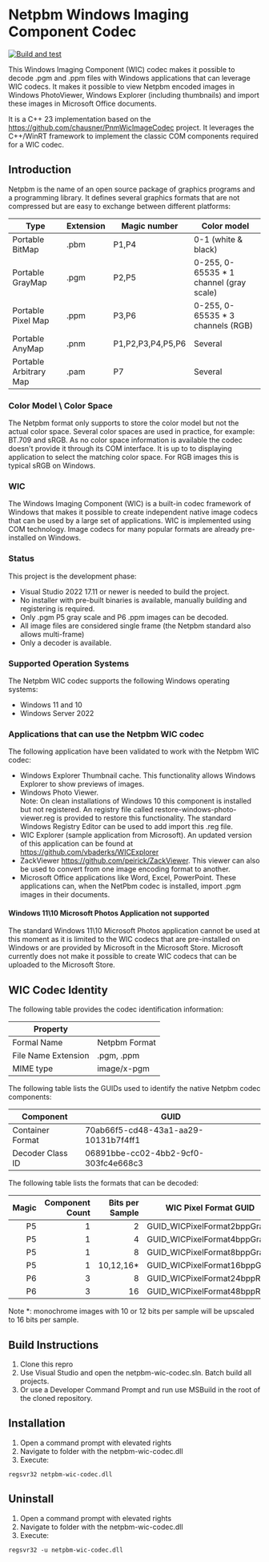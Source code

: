 # Netpbm Windows Imaging Component Codec

[![Build and test](https://github.com/vbaderks/netpbm-wic-codec/actions/workflows/msbuild.yml/badge.svg)](https://github.com/vbaderks/netpbm-wic-codec/actions/workflows/msbuild.yml)

This Windows Imaging Component (WIC) codec makes it possible to decode .pgm and .ppm files with Windows applications that can leverage WIC codecs.
It makes it possible to view Netpbm encoded images in Windows PhotoViewer, Windows Explorer (including thumbnails)
and import these images in Microsoft Office documents.

It is a C++ 23 implementation based on the <https://github.com/chausner/PnmWicImageCodec> project.
It leverages the C++/WinRT framework to implement the classic COM components required for a WIC codec.

## Introduction

Netpbm is the name of an open source package of graphics programs and a programming library.
It defines several graphics formats that are not compressed but are easy to exchange between different
platforms:

|Type                  |Extension|Magic number     |Color model                             |
|----------------------|---------|-----------------|----------------------------------------|
|Portable BitMap       |.pbm     |P1,P4            | 0-1 (white & black)                    |
|Portable GrayMap      |.pgm     |P2,P5            | 0-255, 0-65535 * 1 channel (gray scale)|
|Portable Pixel Map    |.ppm     |P3,P6            | 0-255, 0-65535 * 3 channels (RGB)      |
|Portable AnyMap       |.pnm     |P1,P2,P3,P4,P5,P6|Several                                 |
|Portable Arbitrary Map|.pam     |P7               |Several                                 |

### Color Model \ Color Space

The Netpbm format only supports to store the color model but not the actual color space.
Several color spaces are used in practice, for example: BT.709 and sRGB.
As no color space information is available the codec doesn't provide it through its COM interface.
It is up to to displaying application to select the matching color space. For RGB images this is typical sRGB on Windows.

### WIC

The Windows Imaging Component (WIC) is a built-in codec framework of Windows that makes it possible
to create independent native image codecs that can be used by a large set of applications.
WIC is implemented using COM technology. Image codecs for many popular formats are already pre-installed on Windows.

### Status

This project is the development phase:

- Visual Studio 2022 17.11 or newer is needed to build the project.
- No installer with pre-built binaries is available, manually building and registering is required.
- Only .pgm P5 gray scale and P6 .ppm images can be decoded.
- All image files are considered single frame (the Netpbm standard also allows multi-frame)
- Only a decoder is available.

### Supported Operation Systems

The Netpbm WIC codec supports the following Windows operating systems:

- Windows 11 and 10
- Windows Server 2022

### Applications that can use the Netpbm WIC codec

The following application have been validated to work with the Netpbm WIC codec:

- Windows Explorer Thumbnail cache. This functionality allows Windows Explorer to show previews of images.
- Windows Photo Viewer.  
 Note: On clean installations of Windows 10 this component is installed but not registered. An registry file called restore-windows-photo-viewer.reg
 is provided to restore this functionality. The standard Windows Registry Editor can be used to add import this .reg file.
- WIC Explorer (sample application from Microsoft). An updated version of this application can be found at <https://github.com/vbaderks/WICExplorer>
- ZackViewer <https://github.com/peirick/ZackViewer>. This viewer can also be used to convert from one image encoding format to another.
- Microsoft Office applications like Word, Excel, PowerPoint. These applications can, when the NetPbm codec is installed, import .pgm images in their documents.

#### Windows 11\10 Microsoft Photos Application not supported

The standard Windows 11\10 Microsoft Photos application cannot be used at this moment as it is limited to the
WIC codecs that are pre-installed on Windows or are provided by Microsoft in the Microsoft Store.
Microsoft currently does not make it possible to create WIC codecs that can be uploaded to the Microsoft Store.

## WIC Codec Identity

The following table provides the codec identification information:

|Property           |             |
|-------------------|-------------|
|Formal Name        |Netpbm Format|
|File Name Extension|.pgm, .ppm   |
|MIME type          | image/x-pgm |

The following table lists the GUIDs used to identify the native Netpbm codec components:

|Component        |GUID                                |
|-----------------|------------------------------------|
|Container Format |70ab66f5-cd48-43a1-aa29-10131b7f4ff1|
|Decoder Class ID |06891bbe-cc02-4bb2-9cf0-303fc4e668c3|

The following table lists the formats that can be decoded:

|Magic|Component Count|Bits per Sample|WIC Pixel Format GUID       |
|----:|--------------:|--------------:|----------------------------|
|P5   |              1|              2|GUID_WICPixelFormat2bppGray |
|P5   |              1|              4|GUID_WICPixelFormat4bppGray |
|P5   |              1|              8|GUID_WICPixelFormat8bppGray |
|P5   |              1|      10,12,16*|GUID_WICPixelFormat16bppGray|
|P6   |              3|              8|GUID_WICPixelFormat24bppRGB |
|P6   |              3|             16|GUID_WICPixelFormat48bppRGB |

Note *: monochrome images with 10 or 12 bits per sample will be upscaled to 16 bits per sample.

## Build Instructions

1. Clone this repro
1. Use Visual Studio and open the netpbm-wic-codec.sln. Batch build all projects.
1. Or use a Developer Command Prompt and run use MSBuild in the root of the cloned repository.

## Installation

1. Open a command prompt with elevated rights
1. Navigate to folder with the netpbm-wic-codec.dll
1. Execute:

```shell
regsvr32 netpbm-wic-codec.dll
```

## Uninstall

1. Open a command prompt with elevated rights
1. Navigate to folder with the netpbm-wic-codec.dll
1. Execute:

```shell
regsvr32 -u netpbm-wic-codec.dll
```

